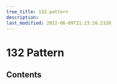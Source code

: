 ```yaml
---
tree_title: 132-pattern
description: 
last_modified: 2022-06-09T21:23:28.2328
---
```


# 132 Pattern

## Contents
